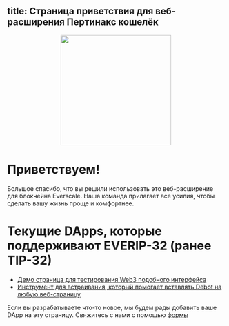 title: Страница приветствия для веб-расширения Пертинакс кошелёк
---

<img style="width: 256px; margin-left: auto; margin-right: auto; text-align: center; display: block;" src="/images/big_logo.png" />

# Приветствуем!

Большое спасибо, что вы решили использовать это веб-расширение для блокчейна Everscale. Наша команда прилагает все усилия, чтобы сделать вашу жизнь проще и комфортнее.

# Текущие DApps, которые поддерживают EVERIP-32 (ранее TIP-32)

- [Демо страница для тестирования Web3 подобного интерфейса](https://everip32-demopage.pertinaxwallet.com/)
- [Инструмент для встраивания, который помогает вставлять Debot на любую веб-страницу](https://embeddebot.pertinaxwallet.com/)

Если вы разрабатываете что-то новое, мы будем рады добавить ваше DApp на эту страницу. Свяжитесь с нами с помощью [формы](https://docs.google.com/forms/d/e/1FAIpQLSeDZwc8cvMKhjQc2PzTiqNCJ31oAqvhzbO6IEWBv1CBu2b3LA/viewform)
